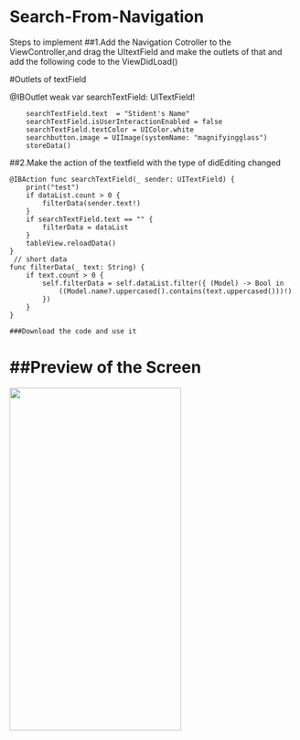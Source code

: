 # Search-From-Navigation
Steps to implement
##1.Add the Navigation Cotroller to the ViewController,and drag the UItextField and make the outlets of that and add the following code to the ViewDidLoad()

#Outlets of textField

 @IBOutlet weak var searchTextField: UITextField!
 
 

   
       
        searchTextField.text  = "Stident's Name"
        searchTextField.isUserInteractionEnabled = false
        searchTextField.textColor = UIColor.white
        searchbutton.image = UIImage(systemName: "magnifyingglass")
        storeData()
        
        

    
    
##2.Make the action of the textfield with the type of didEditing changed
 
    @IBAction func searchTextField(_ sender: UITextField) {
        print("test")
        if dataList.count > 0 {
            filterData(sender.text!)
        }
        if searchTextField.text == "" {
            filterData = dataList
        }
        tableView.reloadData()
    }
     // short data
    func filterData(_ text: String) {
        if text.count > 0 {
            self.filterData = self.dataList.filter({ (Model) -> Bool in
                ((Model.name?.uppercased().contains(text.uppercased()))!)
            })
        }
    }
    
    ###Download the code and use it 
    
   # ##Preview of the Screen
  
  
<img src="https://github.com/sunilkr123/Search-From-Navigation/blob/master/SearchDemo/Attachment/search2.gif" width="300" height="600">
